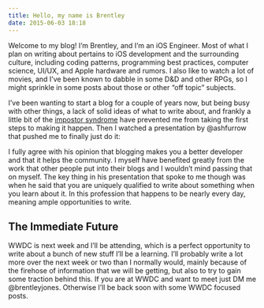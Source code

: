 ```yaml
---
title: Hello, my name is Brentley
date: 2015-06-03 18:18
---
```


Welcome to my blog! I’m Brentley, and I’m an iOS Engineer. Most of what I plan on writing about pertains to iOS development and the surrounding culture, including coding patterns, programming best practices, computer science, UI/UX, and Apple hardware and rumors. I also like to watch a lot of movies, and I’ve been known to dabble in some D&D and other RPGs, so I might sprinkle in some posts about those or other “off topic” subjects.

I’ve been wanting to start a blog for a couple of years now, but being busy with other things, a lack of solid ideas of what to write about, and frankly a little bit of the [impostor syndrome](http://en.wikipedia.org/wiki/Impostor_syndrome) have prevented me from taking the first steps to making it happen. Then I watched a presentation by @ashfurrow that pushed me to finally just do it:

<script async class="speakerdeck-embed" data-id="4471109de8c24a93a03fdbf549ad86eb" data-ratio="1.33333333333333" src="//speakerdeck.com/assets/embed.js"></script>

I fully agree with his opinion that blogging makes you a better developer and that it helps the community. I myself have benefited greatly from the work that other people put into their blogs and I wouldn’t mind passing that on myself. The key thing in his presentation that spoke to me though was when he said that you are uniquely qualified to write about something when you learn about it. In this profession that happens to be nearly every day, meaning ample opportunities to write.

## The Immediate Future

WWDC is next week and I’ll be attending, which is a perfect opportunity to write about a bunch of new stuff I’ll be a learning. I’ll probably write a lot more over the next week or two than I normally would, mainly because of the firehose of information that we will be getting, but also to try to gain some traction behind this. If you are at WWDC and want to meet just DM me @brentleyjones. Otherwise I’ll be back soon with some WWDC focused posts.
